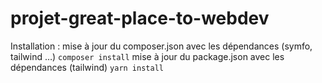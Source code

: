 # projet-great-place-to-webdev

Installation :
mise à jour du composer.json avec les dépendances (symfo, tailwind …)
`composer install`
mise à jour du package.json avec les dépendances (tailwind)
`yarn install`
